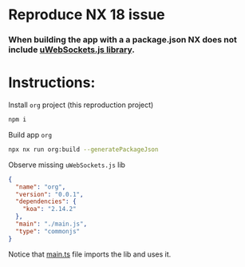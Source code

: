 # Reproduce NX 18 issue
### When building the app with a a package.json NX does not include [uWebSockets.js library](https://github.com/uNetworking/uWebSockets.js).

# Instructions:

Install `org` project (this reproduction project)
```sh
npm i
```

Build app `org` 
```sh
npx nx run org:build --generatePackageJson
```


Observe missing `uWebSockets.js` lib
```json
{
  "name": "org",
  "version": "0.0.1",
  "dependencies": {
    "koa": "2.14.2"
  },
  "main": "./main.js",
  "type": "commonjs"
}
```

Notice that [main.ts](apps/org/src/main.ts) file imports the lib and uses it.
